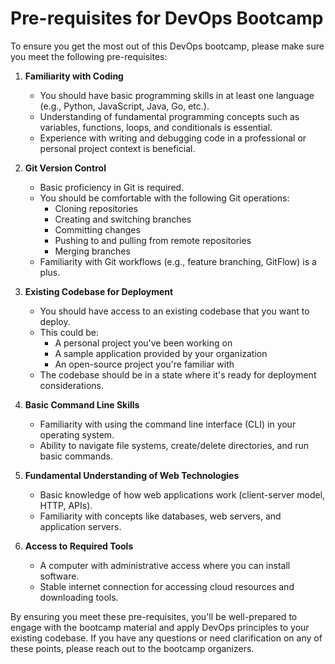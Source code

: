 # Pre-requisites for DevOps Bootcamp

To ensure you get the most out of this DevOps bootcamp, please make sure you meet the following pre-requisites:

1. **Familiarity with Coding**
   - You should have basic programming skills in at least one language (e.g., Python, JavaScript, Java, Go, etc.).
   - Understanding of fundamental programming concepts such as variables, functions, loops, and conditionals is essential.
   - Experience with writing and debugging code in a professional or personal project context is beneficial.

2. **Git Version Control**
   - Basic proficiency in Git is required.
   - You should be comfortable with the following Git operations:
     - Cloning repositories
     - Creating and switching branches
     - Committing changes
     - Pushing to and pulling from remote repositories
     - Merging branches
   - Familiarity with Git workflows (e.g., feature branching, GitFlow) is a plus.

3. **Existing Codebase for Deployment**
   - You should have access to an existing codebase that you want to deploy.
   - This could be:
     - A personal project you've been working on
     - A sample application provided by your organization
     - An open-source project you're familiar with
   - The codebase should be in a state where it's ready for deployment considerations.

4. **Basic Command Line Skills**
   - Familiarity with using the command line interface (CLI) in your operating system.
   - Ability to navigate file systems, create/delete directories, and run basic commands.

5. **Fundamental Understanding of Web Technologies**
   - Basic knowledge of how web applications work (client-server model, HTTP, APIs).
   - Familiarity with concepts like databases, web servers, and application servers.

6. **Access to Required Tools**
   - A computer with administrative access where you can install software.
   - Stable internet connection for accessing cloud resources and downloading tools.

By ensuring you meet these pre-requisites, you'll be well-prepared to engage with the bootcamp material and apply DevOps principles to your existing codebase. If you have any questions or need clarification on any of these points, please reach out to the bootcamp organizers.

